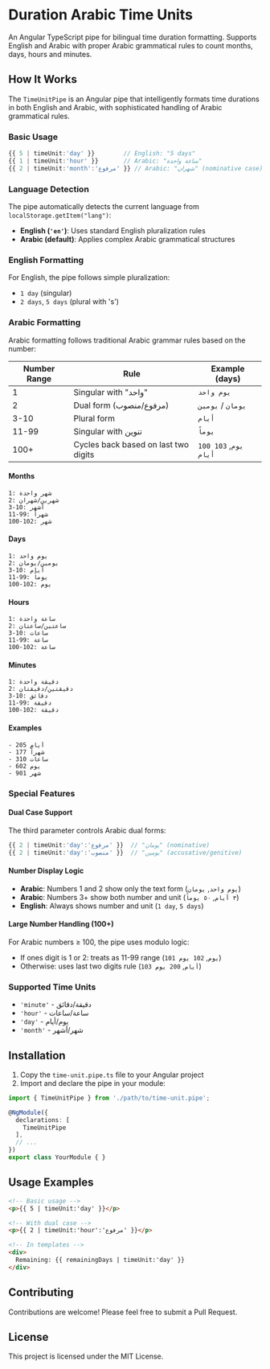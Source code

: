 # Duration Arabic Time Units

An Angular TypeScript pipe for bilingual time duration formatting. Supports English and Arabic with proper Arabic grammatical rules to count months, days, hours and minutes.

## How It Works

The `TimeUnitPipe` is an Angular pipe that intelligently formats time durations in both English and Arabic, with sophisticated handling of Arabic grammatical rules.

### Basic Usage
```typescript
{{ 5 | timeUnit:'day' }}        // English: "5 days"
{{ 1 | timeUnit:'hour' }}       // Arabic: "ساعة واحدة" 
{{ 2 | timeUnit:'month':'مرفوع' }} // Arabic: "شهران" (nominative case)
```

### Language Detection
The pipe automatically detects the current language from `localStorage.getItem("lang")`:
- **English (`'en'`)**: Uses standard English pluralization rules
- **Arabic (default)**: Applies complex Arabic grammatical structures

### English Formatting
For English, the pipe follows simple pluralization:
- `1 day` (singular)
- `2 days`, `5 days` (plural with 's')

### Arabic Formatting
Arabic formatting follows traditional Arabic grammar rules based on the number:

| Number Range | Rule | Example (days) |
|--------------|------|----------------|
| 1 | Singular with "واحد" | `يوم واحد` |
| 2 | Dual form (مرفوع/منصوب) | `يومان` / `يومين` |
| 3-10 | Plural form | `أيام` |
| 11-99 | Singular with تنوين | `يوماً` |
| 100+ | Cycles back based on last two digits | `100 يوم`, `103 أيام` |

#### Months
```
1: شهر واحدة
2: شهرين/شهران
3-10: أشهر
11-99: شهراً
100-102: شهر
```
#### Days
```
1: يوم واحد
2: يومين/يومان
3-10: أيام
11-99: يوماً
100-102: يوم
```
#### Hours
```
1: ساعة واحدة
2: ساعتين/ساعتان
3-10: ساعات
11-99: ساعة
100-102: ساعة
```
#### Minutes
```
1: دقيقة واحدة
2: دقيقتين/دقيقتان
3-10: دقائق
11-99: دقيقة
100-102: دقيقة
```

#### Examples
```
- 205 أيام   
- 177 شهراً
- 310 ساعات
- 602 يوم
- 901 شهر
```

### Special Features

#### Dual Case Support
The third parameter controls Arabic dual forms:
```typescript
{{ 2 | timeUnit:'day':'مرفوع' }}  // "يومان" (nominative)
{{ 2 | timeUnit:'day':'منصوب' }}  // "يومين" (accusative/genitive)
```

#### Number Display Logic
- **Arabic**: Numbers 1 and 2 show only the text form (`يوم واحد`, `يومان`)
- **Arabic**: Numbers 3+ show both number and unit (`٣ أيام`, `٥٠ يوماً`)
- **English**: Always shows number and unit (`1 day`, `5 days`)

#### Large Number Handling (100+)
For Arabic numbers ≥ 100, the pipe uses modulo logic:
- If ones digit is 1 or 2: treats as 11-99 range (`101 يوم`, `102 يوم`)
- Otherwise: uses last two digits rule (`103 أيام`, `200 يوم`)

### Supported Time Units
- `'minute'` - دقيقة/دقائق
- `'hour'` - ساعة/ساعات  
- `'day'` - يوم/أيام
- `'month'` - شهر/أشهر

## Installation

1. Copy the `time-unit.pipe.ts` file to your Angular project
2. Import and declare the pipe in your module:

```typescript
import { TimeUnitPipe } from './path/to/time-unit.pipe';

@NgModule({
  declarations: [
    TimeUnitPipe
  ],
  // ...
})
export class YourModule { }
```

## Usage Examples

```html
<!-- Basic usage -->
<p>{{ 5 | timeUnit:'day' }}</p>

<!-- With dual case -->
<p>{{ 2 | timeUnit:'hour':'مرفوع' }}</p>

<!-- In templates -->
<div>
  Remaining: {{ remainingDays | timeUnit:'day' }}
</div>
```

## Contributing

Contributions are welcome! Please feel free to submit a Pull Request.

## License

This project is licensed under the MIT License.

